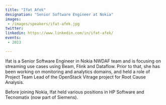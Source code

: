 ```yaml
---
title: "Ifat Afek"
designation: "Senior Software Engineer at Nokia"
images:
 - /images/speakers/ifat-afek.jpg
twitter: 
linkedin: https://www.linkedin.com/in/ifat-afek/
events:
 - 2023

---
```


Ifat is a Senior Software Engineer in Nokia NWDAF team and is focusing on streaming use cases using Beam, Flink and Dataflow. Prior to that, she has been working on monitoring and analytics domains, and held a role of Project Team Lead of the OpenStack Vitrage project for Root Cause Analysis. 
 
 Before joining Nokia, Ifat held various positions in HP Software and Tecnomatix (now part of Siemens).